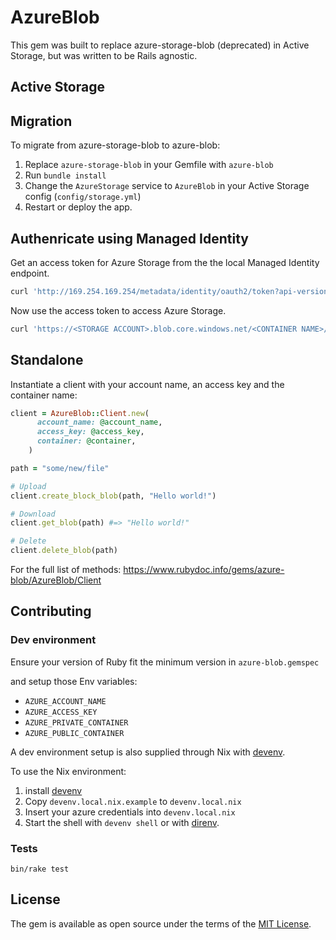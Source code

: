 # AzureBlob

This gem was built to replace azure-storage-blob (deprecated) in Active Storage, but was written to be Rails agnostic.

## Active Storage

## Migration
To migrate from azure-storage-blob to azure-blob:

1. Replace `azure-storage-blob` in your Gemfile with `azure-blob`
2. Run `bundle install`
3. Change the `AzureStorage` service to `AzureBlob`  in your Active Storage config (`config/storage.yml`)
4. Restart or deploy the app.

## Authenricate using Managed Identity

Get an access token for Azure Storage from the  the local Managed Identity endpoint.
```bash
curl 'http://169.254.169.254/metadata/identity/oauth2/token?api-version=2018-02-01&resource=https%3A%2F%2Fstorage.azure.com%2F' -H Metadata:true
```

Now use the access token to access Azure Storage.
```bash
curl 'https://<STORAGE ACCOUNT>.blob.core.windows.net/<CONTAINER NAME>/<FILE NAME>' -H "x-ms-version: 2017-11-09" -H "Authorization: Bearer <ACCESS TOKEN>"
```

## Standalone

Instantiate a client with your account name, an access key and the container name:

```ruby
client = AzureBlob::Client.new(
      account_name: @account_name,
      access_key: @access_key,
      container: @container,
    )

path = "some/new/file"

# Upload
client.create_block_blob(path, "Hello world!")

# Download
client.get_blob(path) #=> "Hello world!"

# Delete
client.delete_blob(path)
```

For the full list of methods: https://www.rubydoc.info/gems/azure-blob/AzureBlob/Client

## Contributing

### Dev environment

Ensure your version of Ruby fit the minimum version in `azure-blob.gemspec`

and setup those Env variables:

- `AZURE_ACCOUNT_NAME`
- `AZURE_ACCESS_KEY`
- `AZURE_PRIVATE_CONTAINER`
- `AZURE_PUBLIC_CONTAINER`


A dev environment setup is also supplied through Nix with [devenv](https://devenv.sh/).

To use the Nix environment:
1. install [devenv](https://devenv.sh/)
2. Copy `devenv.local.nix.example` to `devenv.local.nix`
3. Insert your azure credentials into `devenv.local.nix`
4. Start the shell with `devenv shell` or with [direnv](https://direnv.net/).

### Tests

`bin/rake test`

## License

The gem is available as open source under the terms of the [MIT License](https://opensource.org/licenses/MIT).

